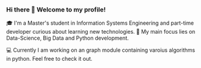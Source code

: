 ### Hi there 👋 Welcome to my profile!

:mortar_board: I'm a Master's student in Information Systems Engineering and part-time developer curious about learning new technologies.
:pushpin: My main focus lies on Data-Science, Big Data and Python development. 

:computer: Currently I am working on an graph module containing varoius algorithms in python. 
Feel free to check it out.


<!--
**metalluca/metalluca** is a ✨ _special_ ✨ repository because its `README.md` (this file) appears on your GitHub profile.

Here are some ideas to get you started:

- 🔭 I’m currently working on ...
- 🌱 I’m currently learning ...
- 👯 I’m looking to collaborate on ...
- 🤔 I’m looking for help with ...
- 💬 Ask me about ...
- 📫 How to reach me: ...
- 😄 Pronouns: ...
- ⚡ Fun fact: ...
-->
